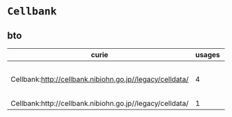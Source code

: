 # `Cellbank`

## bto

| curie                                                     |   usages | nodes                                                                                                                                                                                                      |
|-----------------------------------------------------------|----------|------------------------------------------------------------------------------------------------------------------------------------------------------------------------------------------------------------|
| Cellbank:http://cellbank.nibiohn.go.jp//legacy/celldata/  |        4 | [BTO:0005771](https://bioregistry.io/BTO:0005771), [BTO:0005773](https://bioregistry.io/BTO:0005773), [BTO:0005906](https://bioregistry.io/BTO:0005906), [BTO:0005908](https://bioregistry.io/BTO:0005908) |
| Cellbank:http\://cellbank.nibiohn.go.jp//legacy/celldata/ |        1 | [BTO:0006568](https://bioregistry.io/BTO:0006568)                                                                                                                                                          |

